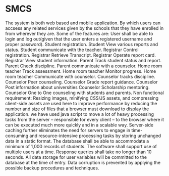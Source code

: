 # SMCS
The system is both web based and mobile application. By which users can accsess any related services
given by the schools that they have enrolled in from wherever they are. Some of the features are:
User shall be able to login and log out(given that the user enters a registered username and proper password).
Student registration.
Student View various reports and status.
Student communicate with the teacher.
Registrar Control registration.
Registrar Retrieve Transcript.
Registrar Operate report card.
Registrar View student information.
Parent Track student status and report.
Parent Check discipline.
Parent communicate with a counselor.
Home room teacher Track assessment.
Home room teacher Monitor progress.
Home room teacher Communicate with counselor.
Counselor tracks discipline.
Counselor Peer counseling.
Counselor Grade report guidance.
Counselor Post information about universities
Counselor Scholarship mentoring.
Counselor One to One counseling with students and parents.
Non functional requirement: Resizing images, minifying CSS/JS assets, and compressing client-side assets are used here to improve performance by reducing the number and size of files that a browser must download to display the application.
we have used java script  to move a lot of heavy processing tasks from the server – responsible for every client – to the browser where it can be executed much more quickly and in a scalable way. Server-side caching further eliminates the need for servers to engage in time-consuming and resource-intensive processing tasks by storing unchanged data in a static format. The database shall be able to accommodate a minimum of 1,000 records of students. The software shall support use of multiple users at a time. Response queries shall take no longer than 10 seconds. All data storage for user variables will be committed to the database at the time of entry. Data corruption is prevented by applying the possible backup procedures and techniques. 

